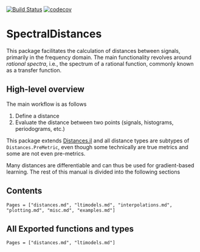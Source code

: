 
[![Build Status](https://travis-ci.org/baggepinnen/SpectralDistances.jl.svg?branch=master)](https://travis-ci.org/baggepinnen/SpectralDistances.jl)
[![codecov](https://codecov.io/gh/baggepinnen/SpectralDistances.jl/branch/master/graph/badge.svg)](https://codecov.io/gh/baggepinnen/SpectralDistances.jl)



# SpectralDistances

This package facilitates the calculation of distances between signals, primarily in the frequency domain. The main functionality revolves around *rational spectra*, i.e., the spectrum of a rational function, commonly known as a transfer function.

## High-level overview
The main workflow is as follows
1. Define a distance
2. Evaluate the distance between two points (signals, histograms, periodograms, etc.)

This package extends [Distances.jl](https://github.com/JuliaStats/Distances.jl) and all distance types are subtypes of `Distances.PreMetric`, even though some technically are true metrics and some are not even pre-metrics.

Many distances are differentiable and can thus be used for gradient-based learning. The rest of this manual is divided into the following sections

## Contents
```@contents
Pages = ["distances.md", "ltimodels.md", "interpolations.md", "plotting.md", "misc.md", "examples.md"]
```


## All Exported functions and types
```@index
Pages = ["distances.md", "ltimodels.md"]
```

